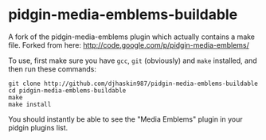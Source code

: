 pidgin-media-emblems-buildable
==============================

A fork of the pidgin-media-emblems plugin which actually contains a make file. Forked from here: http://code.google.com/p/pidgin-media-emblems/

To use, first make sure you have `gcc`, `git` (obviously) and `make` installed,
and then run these commands:

    git clone http://github.com/djhaskin987/pidgin-media-emblems-buildable
    cd pidgin-media-emblems-buildable
    make
    make install

You should instantly be able to see the "Media Emblems" plugin in your pidgin
plugins list.
